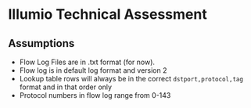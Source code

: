 # Illumio Technical Assessment

## Assumptions

- Flow Log Files are in .txt format (for now).
- Flow log is in default log format and version 2
- Lookup table rows will always be in the correct `dstport,protocol,tag` format and in that order only
- Protocol numbers in flow log range from 0-143
